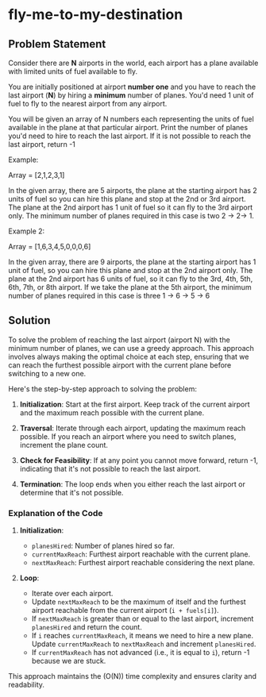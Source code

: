 # fly-me-to-my-destination

## Problem Statement

Consider there are **N** airports in the world, each airport has a plane available with limited units of fuel available to fly.

You are initially positioned at airport **number one** and you have to reach the last airport (**N**) by hiring a **minimum** number of planes. You'd need 1 unit of fuel to fly to the nearest airport from any airport.

You will be given an array of N numbers each representing the units of fuel available in the plane at that particular airport. Print the number of planes you'd need to hire to reach the last airport. If it is not possible to reach the last airport, return -1

Example:

Array = [2,1,2,3,1]

In the given array, there are 5 airports, the plane at the starting airport has 2 units of fuel so you can hire this plane and stop at the 2nd or 3rd airport. The plane at the 2nd airport has 1 unit of fuel so it can fly to the 3rd airport only. The minimum number of planes required in this case is two 2 → 2→ 1.

Example 2:

Array = [1,6,3,4,5,0,0,0,6]

In the given array, there are 9 airports, the plane at the starting airport has 1 unit of fuel, so you can hire this plane and stop at the 2nd airport only. The plane at the 2nd airport has 6 units of fuel, so it can fly to the 3rd, 4th, 5th, 6th, 7th, or 8th airport. If we take the plane at the 5th airport, the minimum number of planes required in this case is three 1 → 6 → 5 → 6

## Solution

To solve the problem of reaching the last airport (airport N) with the minimum number of planes, we can use a greedy approach. This approach involves always making the optimal choice at each step, ensuring that we can reach the furthest possible airport with the current plane before switching to a new one.

Here's the step-by-step approach to solving the problem:

1. **Initialization**: Start at the first airport. Keep track of the current airport and the maximum reach possible with the current plane.

2. **Traversal**: Iterate through each airport, updating the maximum reach possible. If you reach an airport where you need to switch planes, increment the plane count.

3. **Check for Feasibility**: If at any point you cannot move forward, return -1, indicating that it's not possible to reach the last airport.

4. **Termination**: The loop ends when you either reach the last airport or determine that it's not possible.

### Explanation of the Code

1. **Initialization**:
   - `planesHired`: Number of planes hired so far.
   - `currentMaxReach`: Furthest airport reachable with the current plane.
   - `nextMaxReach`: Furthest airport reachable considering the next plane.

2. **Loop**:
   - Iterate over each airport.
   - Update `nextMaxReach` to be the maximum of itself and the furthest airport reachable from the current airport (`i + fuels[i]`).
   - If `nextMaxReach` is greater than or equal to the last airport, increment `planesHired` and return the count.
   - If `i` reaches `currentMaxReach`, it means we need to hire a new plane. Update `currentMaxReach` to `nextMaxReach` and increment `planesHired`.
   - If `currentMaxReach` has not advanced (i.e., it is equal to `i`), return -1 because we are stuck.

This approach maintains the \(O(N)\) time complexity and ensures clarity and readability.
